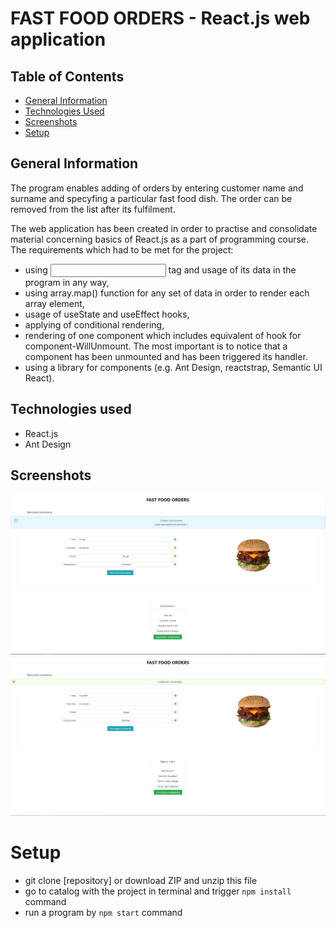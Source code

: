 # FAST FOOD ORDERS - React.js web application


## Table of Contents
* [General Information](#general-information)
* [Technologies Used](#technologies-used)
* [Screenshots](#screenshots)
* [Setup](#setup)


## General Information
The program enables adding of orders by entering customer name and surname and specyfing a particular fast food dish. The order can be removed from the list after its fulfilment.


The web application has been created in order to practise and consolidate material concerning basics of React.js as a part of programming course. The requirements which had to be met for the project:
- using <input/> tag and usage of its data in the program in any way,
- using array.map() function for any set of data in order to render each array element,
- usage of useState and useEffect hooks,
- applying of conditional rendering,
- rendering of one component which includes equivalent of hook for component-WillUnmount. The most important is to notice that a component has been unmounted and has been triggered its handler.
- using a library for components (e.g. Ant Design, reactstrap, Semantic UI React).


## Technologies used
- React.js
- Ant Design


## Screenshots
<p align="center">
  <img src="./Screenshots/1.PNG">
  <img src="./Screenshots/2.PNG">
</p>


# Setup
- git clone [repository] or download ZIP and unzip this file
- go to catalog with the project in terminal and trigger `npm install` command
- run a program by `npm start` command